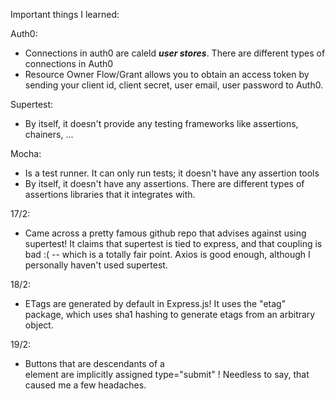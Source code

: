Important things I learned:

Auth0:

- Connections in auth0 are caleld **_user stores_**. There are different types of connections in Auth0
- Resource Owner Flow/Grant allows you to obtain an access token by sending your client id, client secret, user email, user password to Auth0.

Supertest:

- By itself, it doesn't provide any testing frameworks like assertions, chainers, ...

Mocha:

- Is a test runner. It can only run tests; it doesn't have any assertion tools
- By itself, it doesn't have any assertions. There are different types of assertions libraries that it integrates with.

17/2:

- Came across a pretty famous github repo that advises against using supertest! It claims that supertest is tied to express, and that coupling is bad :( -- which is a totally fair point. Axios is good enough, although I personally haven't used supertest.

18/2:

- ETags are generated by default in Express.js! It uses the "etag" package, which uses sha1 hashing to generate etags from an arbitrary object.

19/2:

- Buttons that are descendants of a <form> element are implicitly assigned type="submit" ! Needless to say, that caused me a few headaches.
